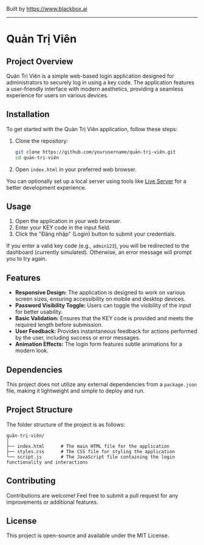 
Built by https://www.blackbox.ai

---

# Quản Trị Viên

## Project Overview
Quản Trị Viên is a simple web-based login application designed for administrators to securely log in using a key code. The application features a user-friendly interface with modern aesthetics, providing a seamless experience for users on various devices.

## Installation
To get started with the Quản Trị Viên application, follow these steps:

1. Clone the repository:
    ```bash
    git clone https://github.com/yourusername/quản-trị-viên.git
    cd quản-trị-viên
    ```

2. Open `index.html` in your preferred web browser.

You can optionally set up a local server using tools like [Live Server](https://marketplace.visualstudio.com/items?itemName=ritwickdey.LiveServer) for a better development experience.

## Usage
1. Open the application in your web browser.
2. Enter your KEY code in the input field.
3. Click the "Đăng nhập" (Login) button to submit your credentials.

If you enter a valid key code (e.g., `admin123`), you will be redirected to the dashboard (currently simulated). Otherwise, an error message will prompt you to try again.

## Features
- **Responsive Design:** The application is designed to work on various screen sizes, ensuring accessibility on mobile and desktop devices.
- **Password Visibility Toggle:** Users can toggle the visibility of the input for better usability.
- **Basic Validation:** Ensures that the KEY code is provided and meets the required length before submission.
- **User Feedback:** Provides instantaneous feedback for actions performed by the user, including success or error messages.
- **Animation Effects:** The login form features subtle animations for a modern look.

## Dependencies
This project does not utilize any external dependencies from a `package.json` file, making it lightweight and simple to deploy and run.

## Project Structure
The folder structure of the project is as follows:

```
quản-trị-viên/
│
├── index.html      # The main HTML file for the application
├── styles.css      # The CSS file for styling the application
└── script.js       # The JavaScript file containing the login functionality and interactions
```

## Contributing
Contributions are welcome! Feel free to submit a pull request for any improvements or additional features.

## License
This project is open-source and available under the MIT License.